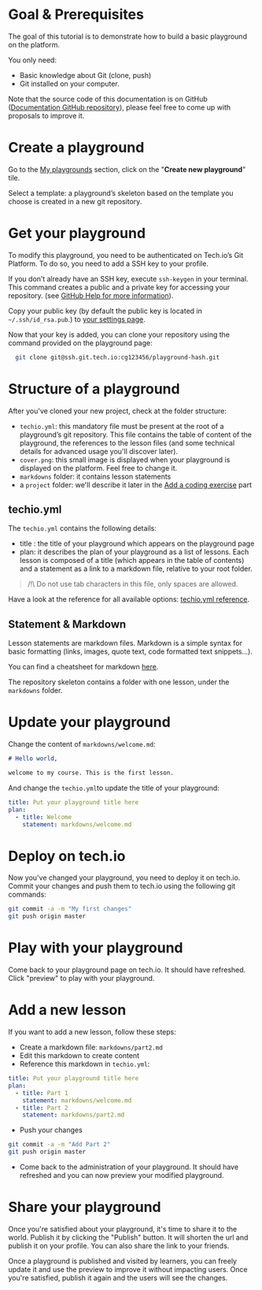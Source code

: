 # Goal & Prerequisites

The goal of this tutorial is to demonstrate how to build a basic playground on the platform.

You only need:
- Basic knowledge about Git (clone, push)
- Git installed on your computer.

Note that the source code of this documentation is on GitHub ([Documentation GitHub repository](https://github.com/jeromecance/techio-documentation)), please feel free to come up with proposals to improve it.

# Create a playground
Go to the [My playgrounds](/my-playgrounds) section, click on the "**Create new playground**" tile.

Select a template: a playground’s skeleton based on the template you choose is created in a new git repository.

# Get your playground
To modify this playground, you need to be authenticated on Tech.io’s Git Platform. To do so, you need to add a SSH key to your profile.

If you don’t already have an SSH key, execute `ssh-keygen` in your terminal. This command creates a public and a private key for accessing your repository. (see [GitHub Help for more information](https://help.github.com/articles/generating-a-new-ssh-key-and-adding-it-to-the-ssh-agent)).

Copy your public key (by default the public key is located in `~/.ssh/id_rsa.pub`.) to [your settings page](/settings/ssh).

Now that your key is added, you can clone your repository using the command provided on the playground page:

```bash
  git clone git@ssh.git.tech.io:cg123456/playground-hash.git
```

# Structure of a playground
After you've cloned your new project, check at the folder structure:
- `techio.yml`: this mandatory file must be present at the root of a playground’s git repository. This file contains the table of content of the playground, the references to the lesson files (and some technical details for advanced usage you'll discover later).
- `cover.png`: this small image is displayed when your playground is displayed on the platform. Feel free to change it.
- `markdowns` folder: it contains lesson statements
- a `project` folder: we'll describe it later in the [Add a coding exercise](playgrounds/408/tech-io-documentation/content/add-a-coding-exercise) part

## techio.yml
The `techio.yml` contains the following details:
- title : the title of your playground which appears on the playground page
- plan: it describes the plan of your playground as a list of lessons. Each lesson is composed of a title (which appears in the table of contents) and a statement as a link to a markdown file, relative to your root folder.

> /!\ Do not use tab characters in this file, only spaces are allowed.

Have a look at the reference for all available options: [techio.yml reference](playgrounds/408/tech-io-documentation/content/techio-yml).

## Statement & Markdown
Lesson statements are markdown files. Markdown is a simple syntax for basic formatting (links, images, quote text, code formatted text snippets...).

You can find a cheatsheet for markdown [here](https://github.com/adam-p/markdown-here/wiki/Markdown-Cheatsheet).

The repository skeleton contains a folder with one lesson, under the `markdowns` folder.

# Update your playground
Change the content of `markdowns/welcome.md`:

```markdown
# Hello world,

welcome to my course. This is the first lesson.
```

And change the `techio.yml`to update the title of your playground:

```yml
title: Put your playground title here
plan:
  - title: Welcome
    statement: markdowns/welcome.md
```

# Deploy on tech.io
Now you've changed your playground, you need to deploy it on tech.io. Commit your changes and push them to tech.io using the following git commands:

```bash
git commit -a -m "My first changes"
git push origin master
```

# Play with your playground
Come back to your playground page on tech.io. It should have refreshed. Click "preview" to play with your playground.

# Add a new lesson
If you want to add a new lesson, follow these steps:

- Create a markdown file: `markdowns/part2.md`
- Edit this markdown to create content
- Reference this markdown in `techio.yml`:

```yml
title: Put your playground title here
plan:
  - title: Part 1
    statement: markdowns/welcome.md
  - title: Part 2
    statement: markdowns/part2.md
```

- Push your changes

```bash
git commit -a -m "Add Part 2"
git push origin master
```

- Come back to the administration of your playground. It should have refreshed and you can now preview your modified playground.

# Share your playground
Once you're satisfied about your playground, it's time to share it to the world. Publish it by clicking the "Publish" button. It will shorten the url and publish it on your profile. You can also share the link to your friends.

Once a playground is published and visited by learners, you can freely update it and use the preview to improve it without impacting users. Once you're satisfied, publish it again and the users will see the changes.
